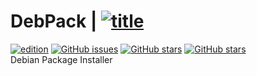 # DebPack | [![title](https://img.shields.io/badge/DebPack-V1.0-red.svg?style=popout)](https://github.com/florienzh4x/DebPack/)
[![edition](https://img.shields.io/badge/Stable-Edition-blue.svg?style=popout)](https://github.com/florienzh4x/DebPack/)
[![GitHub issues](https://img.shields.io/github/issues/florienzh4x/DebPack.svg?style=popout)](https://github.com/florienzh4x/DebPack/issues)
[![GitHub stars](https://img.shields.io/github/stars/florienzh4x/DebPack.svg?style=popout)](https://github.com/florienzh4x/DebPack/stargazers)
[![GitHub stars](https://img.shields.io/github/stars/florienzh4x/DebPack.svg?style=popout)](https://github.com/florienzh4x/DebPack/stargazers)
<br>
Debian Package Installer
